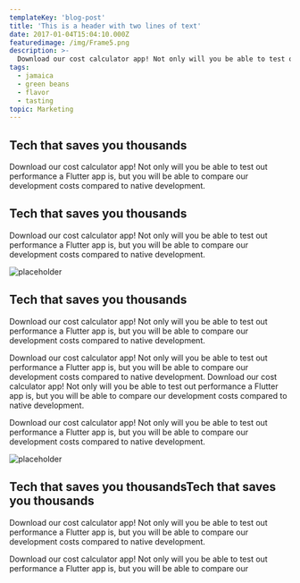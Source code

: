 ```yaml
---
templateKey: 'blog-post'
title: 'This is a header with two lines of text'
date: 2017-01-04T15:04:10.000Z
featuredimage: /img/Frame5.png
description: >-
  Download our cost calculator app! Not only will you be able to test out performance a Flutter app is, but you will be able to compare our development costs compared to native development.
tags:
  - jamaica
  - green beans
  - flavor
  - tasting
topic: Marketing
---
```


## Tech that saves you thousands

Download our cost calculator app! Not only will you be able to test out performance a Flutter app is, but you will be able to compare our development costs compared to native development.

## Tech that saves you thousands

Download our cost calculator app! Not only will you be able to test out performance a Flutter app is, but you will be able to compare our development costs compared to native development.

![placeholder](/img/placeholder1200.png)

## Tech that saves you thousands

Download our cost calculator app! Not only will you be able to test out performance a Flutter app is, but you will be able to compare our development costs compared to native development.

Download our cost calculator app! Not only will you be able to test out performance a Flutter app is, but you will be able to compare our development costs compared to native development.
Download our cost calculator app! Not only will you be able to test out performance a Flutter app is, but you will be able to compare our development costs compared to native development.

Download our cost calculator app! Not only will you be able to test out performance a Flutter app is, but you will be able to compare our development costs compared to native development.

![placeholder](/img/placeholder1200.png)

## Tech that saves you thousandsTech that saves you thousands

Download our cost calculator app! Not only will you be able to test out performance a Flutter app is, but you will be able to compare our development costs compared to native development.

Download our cost calculator app! Not only will you be able to test out performance a Flutter app is, but you will be able to compare our 
